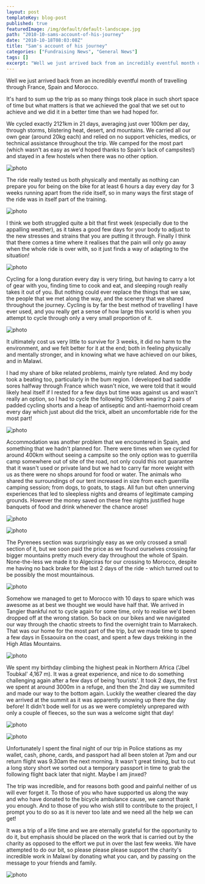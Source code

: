 ```yaml
---
layout: post
templateKey: blog-post
published: true
featuredImage: /img/default/default-landscape.jpg
path: "2010-10-sams-account-of-his-journey"
date: "2010-10-18T08:03:08Z"
title: "Sam's account of his journey"
categories: ["Fundraising News", "General News"]
tags: []
excerpt: "Well we just arrived back from an incredibly eventful month of travelling through France, Spain and..."
---
```


Well we just arrived back from an incredibly eventful month of travelling through France, Spain and Morocco.

It's hard to sum up the trip as so many things took place in such short space of time but what matters is that we achieved the goal that we set out to achieve and we did it in a better time than we had hoped for.

We cycled exactly 2121km in 21 days, averaging just over 100km per day, through storms, blistering heat, desert, and mountains. We carried all our own gear (around 20kg each) and relied on no support vehicles, medics, or technical assistance throughout the trip. We camped for the most part (which wasn't as easy as we'd hoped thanks to Spain's lack of campsites!) and stayed in a few hostels when there was no other option.

![photo](https://www.landirani.org/image_library/news/full_size/4cbc102a6dd11cactus.jpg)

The ride really tested us both physically and mentally as nothing can prepare you for being on the bike for at least 6 hours a day every day for 3 weeks running apart from the ride itself, so in many ways the first stage of the ride was in itself part of the training.

![photo](https://www.landirani.org/image_library/news/full_size/4cbc10ed1645amenotomous_roads!.jpg)

I think we both struggled quite a bit that first week (especially due to the appalling weather), as it takes a good few days for your body to adjust to the new stresses and strains that you are putting it through. Finally I think that there comes a time where it realises that the pain will only go away when the whole ride is over with, so it just finds a way of adapting to the situation!

![photo](https://www.landirani.org/image_library/news/full_size/4cbc11034695briding_through_rough_terrain.jpg)

Cycling for a long duration every day is very tiring, but having to carry a lot of gear with you, finding time to cook and eat, and sleeping rough really takes it out of you. But nothing could ever replace the things that we saw, the people that we met along the way, and the scenery that we shared throughout the journey. Cycling is by far the best method of travelling I have ever used, and you really get a sense of how large this world is when you attempt to cycle through only a very small proportion of it.

![photo](https://www.landirani.org/image_library/news/full_size/4cbc10cfef643cycling_in_france.jpg)

It ultimately cost us very little to survive for 3 weeks, it did no harm to the environment, and we felt better for it at the end; both in feeling physically and mentally stronger, and in knowing what we have achieved on our bikes, and in Malawi.

I had my share of bike related problems, mainly tyre related. And my body took a beating too, particularly in the bum region. I developed bad saddle sores halfway through France which wasn't nice, we were told that it would likely heal itself if I rested for a few days but time was against us and wasn't really an option, so I had to cycle the following 1500km wearing 2 pairs of padded cycling shorts and a heap of antiseptic and anti-haemorrhoid cream every day which just about did the trick, albeit an uncomfortable ride for the most part!

![photo](https://www.landirani.org/image_library/news/full_size/4cbc11ba7f684sam_with_bike_problems_in_andalucia.jpg)

Accommodation was another problem that we encountered in Spain, and something that we hadn't planned for. There were times when we cycled for around 400km without seeing a campsite so the only option was to guerrilla camp somewhere out of site of the road, not only could this not guarantee that it wasn't used or private land but we had to carry far more weight with us as there were no shops around for food or water. The animals who shared the surroundings of our tent increased in size from each guerrilla camping session; from dogs, to goats, to stags. All fun but often unnerving experiences that led to sleepless nights and dreams of legitimate camping grounds. However the money saved on these free nights justified huge banquets of food and drink whenever the chance arose!

![photo](https://www.landirani.org/image_library/news/full_size/4cbc10c772509camping_in_remote_spain.jpg)

![photo](https://www.landirani.org/image_library/news/full_size/4cbc10d94f737cycling_through_spain.jpg)

The Pyrenees section was surprisingly easy as we only crossed a small section of it, but we soon paid the price as we found ourselves crossing far bigger mountains pretty much every day throughout the whole of Spain. None-the-less we made it to Algeciras for our crossing to Morocco, despite me having no back brake for the last 2 days of the ride - which turned out to be possibly the most mountainous.

![photo](https://www.landirani.org/image_library/news/full_size/4cbc11720e695rob_at_the_top_of_another_climb.jpg)

Somehow we managed to get to Morocco with 10 days to spare which was awesome as at best we thought we would have half that. We arrived in Tangier thankful not to cycle again for some time, only to realise we'd been dropped off at the wrong station. So back on our bikes and we navigated our way through the chaotic streets to find the overnight train to Marrakech. That was our home for the most part of the trip, but we made time to spend a few days in Essaouira on the coast, and spent a few days trekking in the High Atlas Mountains.

![photo](https://www.landirani.org/image_library/news/full_size/4cbc10f87c130our_bikes_and_panniers_waiting_for__the_overnight_train_to_marrakech.jpg)

We spent my birthday climbing the highest peak in Northern Africa ('Jbel Toubkal' 4,167 m). It was a great experience, and nice to do something challenging again after a few days of being 'tourists'. It took 2 days, the first we spent at around 3000m in a refuge, and then the 2nd day we summited and made our way to the bottom again. Luckily the weather cleared the day we arrived at the summit as it was apparently snowing up there the day before! It didn't bode well for us as we were completely unprepared with only a couple of fleeces, so the sun was a welcome sight that day!

![photo](https://www.landirani.org/image_library/news/full_size/4cbc1b8225614sam_at_toubkal_summit.jpg)

![photo](https://www.landirani.org/image_library/news/full_size/4cbc1b761671drob_on_toubkal_summit.jpg)

Unfortunately I spent the final night of our trip in Police stations as my wallet, cash, phone, cards, and passport had all been stolen at 7pm and our return flight was 9.30am the next morning. It wasn't great timing, but to cut a long story short we sorted out a temporary passport in time to grab the following flight back later that night. Maybe I am jinxed?

The trip was incredible, and for reasons both good and painful neither of us will ever forget it. To those of you who have supported us along the way and who have donated to the bicycle ambulance cause, we cannot thank you enough. And to those of you who wish still to contribute to the project, I prompt you to do so as it is never too late and we need all the help we can get!

It was a trip of a life time and we are eternally grateful for the opportunity to do it, but emphasis should be placed on the work that is carried out by the charity as opposed to the effort we put in over the last few weeks. We have attempted to do our bit, so please please please support the charity's incredible work in Malawi by donating what you can, and by passing on the message to your friends and family.

![photo](https://www.landirani.org/image_library/news/full_size/4cbc12a4e322dstop!.jpg)

<div>
</div>
